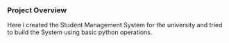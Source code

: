 ### Project Overview

 Here i created the  Student Management System for the university and tried to build the  System using basic python operations.


